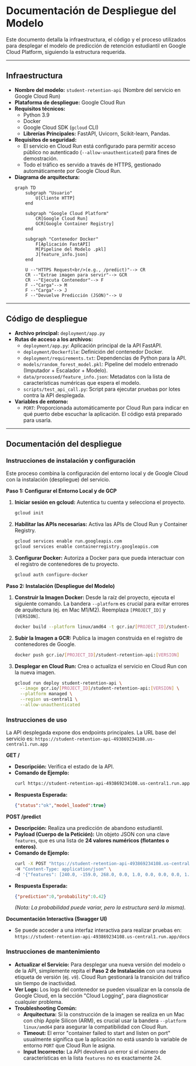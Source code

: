 # Documentación de Despliegue del Modelo

Este documento detalla la infraestructura, el código y el proceso utilizados para desplegar el modelo de predicción de retención estudiantil en Google Cloud Platform, siguiendo la estructura requerida.

---

## Infraestructura

-   **Nombre del modelo:** `student-retention-api` (Nombre del servicio en Google Cloud Run)
-   **Plataforma de despliegue:** Google Cloud Run
-   **Requisitos técnicos:**
    -   Python 3.9
    -   Docker
    -   Google Cloud SDK (`gcloud` CLI)
    -   **Librerías Principales:** FastAPI, Uvicorn, Scikit-learn, Pandas.
-   **Requisitos de seguridad:**
    -   El servicio en Cloud Run está configurado para permitir acceso público no autenticado (`--allow-unauthenticated`) para fines de demostración.
    -   Todo el tráfico es servido a través de HTTPS, gestionado automáticamente por Google Cloud Run.
-   **Diagrama de arquitectura:**
    ```mermaid
    graph TD
        subgraph "Usuario"
            U[Cliente HTTP]
        end
    
        subgraph "Google Cloud Platform"
            CR[Google Cloud Run]
            GCR[Google Container Registry]
        end
    
        subgraph "Contenedor Docker"
            F[Aplicación FastAPI]
            M[Pipeline del Modelo .pkl]
            J[feature_info.json]
        end
    
        U --"HTTPS Request<br/>(e.g., /predict)"--> CR
        CR --"Extrae imagen para servir"--> GCR
        CR --"Ejecuta Contenedor"--> F
        F --"Carga"--> M
        F --"Carga"--> J
        F --"Devuelve Predicción (JSON)"--> U
    ```

---

## Código de despliegue

-   **Archivo principal:** `deployment/app.py`
-   **Rutas de acceso a los archivos:**
    -   `deployment/app.py`: Aplicación principal de la API FastAPI.
    -   `deployment/Dockerfile`: Definición del contenedor Docker.
    -   `deployment/requirements.txt`: Dependencias de Python para la API.
    -   `models/random_forest_model.pkl`: Pipeline del modelo entrenado (Imputador + Escalador + Modelo).
    -   `data/processed/feature_info.json`: Metadatos con la lista de características numéricas que espera el modelo.
    -   `scripts/test_api_call.py`: Script para ejecutar pruebas por lotes contra la API desplegada.
-   **Variables de entorno:**
    -   `PORT`: Proporcionada automáticamente por Cloud Run para indicar en qué puerto debe escuchar la aplicación. El código está preparado para usarla.

---

## Documentación del despliegue

### Instrucciones de instalación y configuración

Este proceso combina la configuración del entorno local y de Google Cloud con la instalación (despliegue) del servicio.

**Paso 1: Configurar el Entorno Local y de GCP**

1.  **Iniciar sesión en gcloud:** Autentica tu cuenta y selecciona el proyecto.
    ```bash
    gcloud init
    ```
2.  **Habilitar las APIs necesarias:** Activa las APIs de Cloud Run y Container Registry.
    ```bash
    gcloud services enable run.googleapis.com
    gcloud services enable containerregistry.googleapis.com
    ```
3.  **Configurar Docker:** Autoriza a Docker para que pueda interactuar con el registro de contenedores de tu proyecto.
    ```bash
    gcloud auth configure-docker
    ```

**Paso 2: Instalación (Despliegue del Modelo)**

1.  **Construir la Imagen Docker:** Desde la raíz del proyecto, ejecuta el siguiente comando. La bandera `--platform` es crucial para evitar errores de arquitectura (ej. en Mac M1/M2). Reemplaza `[PROJECT_ID]` y `[VERSION]`.
    ```bash
    docker build --platform linux/amd64 -t gcr.io/[PROJECT_ID]/student-retention-api:[VERSION] -f deployment/Dockerfile .
    ```
2.  **Subir la Imagen a GCR:** Publica la imagen construida en el registro de contenedores de Google.
    ```bash
    docker push gcr.io/[PROJECT_ID]/student-retention-api:[VERSION]
    ```
3.  **Desplegar en Cloud Run:** Crea o actualiza el servicio en Cloud Run con la nueva imagen.
    ```bash
    gcloud run deploy student-retention-api \
      --image gcr.io/[PROJECT_ID]/student-retention-api:[VERSION] \
      --platform managed \
      --region us-central1 \
      --allow-unauthenticated
    ```

### Instrucciones de uso

La API desplegada expone dos endpoints principales. La URL base del servicio es: `https://student-retention-api-493869234108.us-central1.run.app`

**GET /**
-   **Descripción:** Verifica el estado de la API.
-   **Comando de Ejemplo:**
    ```bash
    curl https://student-retention-api-493869234108.us-central1.run.app
    ```
-   **Respuesta Esperada:**
    ```json
    {"status":"ok","model_loaded":true}
    ```

**POST /predict**
-   **Descripción:** Realiza una predicción de abandono estudiantil.
-   **Payload (Cuerpo de la Petición):** Un objeto JSON con una clave `features`, que es una lista de **24 valores numéricos (flotantes o enteros)**.
-   **Comando de Ejemplo:**
    ```bash
    curl -X POST "https://student-retention-api-493869234108.us-central1.run.app/predict" \
    -H "Content-Type: application/json" \
    -d '{"features": [240.0, -159.0, 268.0, 0.0, 1.0, 0.0, 0.0, 0.0, 1.0, 0.0, 0.0, 1.0, 0.0, 0.0, 0.0, 0.0, 1.0, 0.0, 0.0, 10.0, 0.0, 0.0, 1.0, -23.0]}'
    ```
-   **Respuesta Esperada:**
    ```json
    {"prediction":0,"probability":0.42}
    ```
    *(Nota: La probabilidad puede variar, pero la estructura será la misma).*

**Documentación Interactiva (Swagger UI)**
-   Se puede acceder a una interfaz interactiva para realizar pruebas en: `https://student-retention-api-493869234108.us-central1.run.app/docs`

### Instrucciones de mantenimiento

-   **Actualizar el Servicio:** Para desplegar una nueva versión del modelo o de la API, simplemente repita el **Paso 2 de Instalación** con una nueva etiqueta de versión (ej. `v9`). Cloud Run gestionará la transición del tráfico sin tiempo de inactividad.
-   **Ver Logs:** Los logs del contenedor se pueden visualizar en la consola de Google Cloud, en la sección "Cloud Logging", para diagnosticar cualquier problema.
-   **Troubleshooting Común:**
    -   **Arquitectura:** Si la construcción de la imagen se realiza en un Mac con chip Apple Silicon (ARM), es crucial usar la bandera `--platform linux/amd64` para asegurar la compatibilidad con Cloud Run.
    -   **Timeout:** El error "container failed to start and listen on port" usualmente significa que la aplicación no está usando la variable de entorno `PORT` que Cloud Run le asigna.
    -   **Input Incorrecto:** La API devolverá un error si el número de características en la lista `features` no es exactamente 24.
